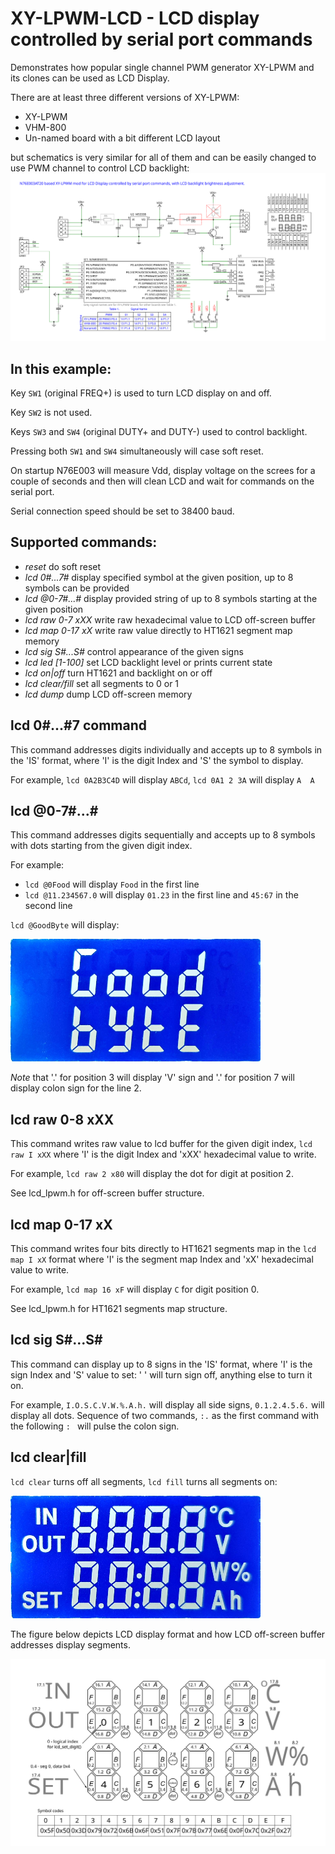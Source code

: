 # XY-LPWM-LCD - LCD display controlled by serial port commands

Demonstrates how popular single channel PWM generator XY-LPWM and its clones can be used as LCD Display.

There are at least three different versions of XY-LPWM:
* XY-LPWM
* VHM-800
* Un-named board with a bit different LCD layout

but schematics is very similar for all of them and can be easily changed to use PWM channel to control LCD backlight:
![schematics](./img/schematics.svg)

## In this example:

Key ``SW1`` (original FREQ+) is used to turn LCD display on and off.

Key ``SW2`` is not used.

Keys ``SW3`` and ``SW4`` (original DUTY+ and DUTY-) used to control backlight.

Pressing both ``SW1`` and ``SW4`` simultaneously will case soft reset.

On startup N76E003 will measure Vdd, display voltage on the screes for a couple of seconds and then will clean LCD and wait for commands on the serial port.

Serial connection speed should be set to 38400 baud.

## Supported commands:
* *reset* do soft reset
* *lcd 0#...7#* display specified symbol at the given position, up to 8 symbols can be provided
* *lcd @0-7#...#* display provided string of up to 8 symbols starting at the given position
* *lcd raw 0-7 xXX* write raw hexadecimal value to LCD off-screen buffer
* *lcd map 0-17 xX* write raw value directly to HT1621 segment map memory
* *lcd sig S#...S#* control appearance of the given signs
* *lcd led [1-100]* set LCD backlight level or prints current state
* *lcd on|off* turn HT1621 and backlight on or off
* *lcd clear/fill* set all segments to 0 or 1
* *lcd dump* dump LCD off-screen memory

## lcd 0#...#7 command
This command addresses digits individually and accepts up to 8 symbols in the 'IS' format, where 'I' is the digit Index and 'S' the symbol to display.

For example, ``lcd 0A2B3C4D`` will display ``ABCd``, ``lcd 0A1 2 3A`` will display ``A  A``

## lcd @0-7#...#
This command addresses digits sequentially and accepts up to 8 symbols with dots starting from the given digit index.

For example:
* ``lcd @0Food`` will display ``Food`` in the first line
* ``lcd @11.234567.0`` will display ``01.23`` in the first line and ``45:67`` in the second line

``lcd @GoodByte`` will display:

![GoodByte](./img/good.png)

*Note* that '.' for position 3 will display 'V' sign and '.' for position 7 will display colon sign for the line 2.

## lcd raw 0-8 xXX
This command writes raw value to lcd buffer for the given digit index,
``lcd raw I xXX`` where 'I' is the digit Index and 'xXX' hexadecimal value to write.

For example, ``lcd raw 2 x80`` will display the dot for digit at position 2.

See lcd_lpwm.h for off-screen buffer structure.

## lcd map 0-17 xX
This command writes four bits directly to HT1621 segments map in the
``lcd map I xX`` format where 'I' is the segment map Index and 'xX' hexadecimal value to write.

For example, ``lcd map 16 xF`` will display ``C`` for digit position 0.

See lcd_lpwm.h for HT1621 segments map structure.

## lcd sig S#...S#
This command can display up to 8 signs in the 'IS' format, where 'I' is the sign Index and 'S' value to set: ' ' will turn sign off, anything else to turn it on.

For example, ``I.O.S.C.V.W.%.A.h.`` will display all side signs, ``0.1.2.4.5.6.`` will display all dots. Sequence of two commands, ``:.`` as the first command with the following ``: `` will pulse the colon sign.

## lcd clear|fill
``lcd clear`` turns off all segments, ``lcd fill`` turns all segments on:

![lcd fill](./img/fill.png)

The figure below depicts LCD display format and how LCD off-screen buffer addresses display segments.

![lcd](./img/lcd.svg)